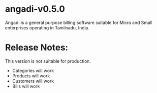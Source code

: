 angadi-v0.5.0
=============
Angadi is a general purpose billing software suitable for Micro and Small enterprises operating in Tamilnadu, India.

Release Notes:
==============
This version is not suitable for production.

- Categories will work
- Products will work
- Customers will work
- Bills will work
